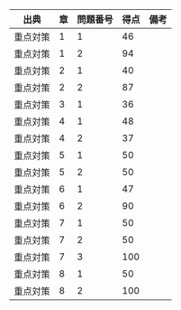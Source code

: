| 出典     | 章 | 問題番号 | 得点 | 備考 |
| -------- | -- | -------- | ---- | ---- |
| 重点対策 | 1  | 1        | 46   |      |
| 重点対策 | 1  | 2        | 94   |      |
| 重点対策 | 2  | 1        | 40   |      |
| 重点対策 | 2  | 2        | 87   |      |
| 重点対策 | 3  | 1        | 36   |      |
| 重点対策 | 4  | 1        | 48   |      |
| 重点対策 | 4  | 2        | 37   |      |
| 重点対策 | 5  | 1        | 50   |      |
| 重点対策 | 5  | 2        | 50   |      |
| 重点対策 | 6  | 1        | 47   |      |
| 重点対策 | 6  | 2        | 90   |      |
| 重点対策 | 7  | 1        | 50   |      |
| 重点対策 | 7  | 2        | 50   |      |
| 重点対策 | 7  | 3        | 100  |      |
| 重点対策 | 8  | 1        | 50   |      |
| 重点対策 | 8  | 2        | 100  |      |
